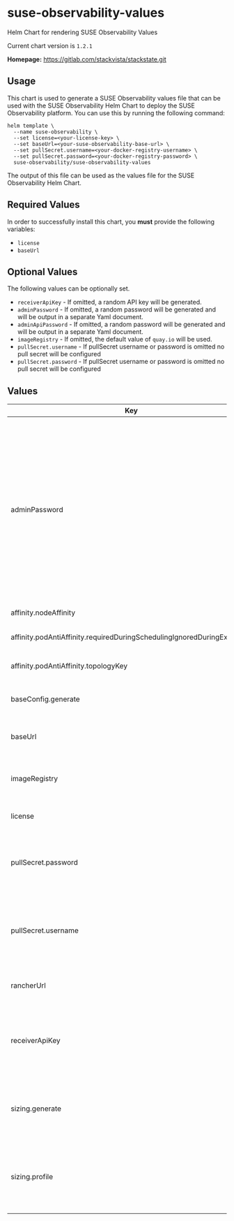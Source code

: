 # suse-observability-values

Helm Chart for rendering SUSE Observability Values

Current chart version is `1.2.1`

**Homepage:** <https://gitlab.com/stackvista/stackstate.git>

## Usage

This chart is used to generate a SUSE Observability values file that can be used with the SUSE Observability Helm Chart to deploy the SUSE Observability platform.
You can use this by running the following command:

```shell
helm template \
  --name suse-observability \
  --set license=<your-license-key> \
  --set baseUrl=<your-suse-observability-base-url> \
  --set pullSecret.username=<your-docker-registry-username> \
  --set pullSecret.password=<your-docker-registry-password> \
  suse-observability/suse-observability-values
```

The output of this file can be used as the values file for the SUSE Observability Helm Chart.

## Required Values

In order to successfully install this chart, you **must** provide the following variables:
* `license`
* `baseUrl`

## Optional Values

The following values can be optionally set.

* `receiverApiKey` - If omitted, a random API key will be generated.
* `adminPassword` - If omitted, a random password will be generated and will be output in a separate Yaml document.
* `adminApiPassword` - If omitted, a random password will be generated and will be output in a separate Yaml document.
* `imageRegistry` - If omitted, the default value of `quay.io` will be used.
* `pullSecret.username` - If pullSecret username or password is omitted no pull secret will be configured
* `pullSecret.password` - If pullSecret username or password is omitted no pull secret will be configured

## Values

| Key | Type | Default | Description |
|-----|------|---------|-------------|
| adminPassword | string | `""` | The password for the default 'admin' user used for authenticating with the SUSE Observability UI. If not provided a random password is generated.  If the password is not a bcrypt hash, but provided in plaintext, the value will be bcrypt hashed in the output. |
| affinity.nodeAffinity | string | `nil` | Node Affinity settings |
| affinity.podAntiAffinity.requiredDuringSchedulingIgnoredDuringExecution | bool | `true` | Enable required pod anti-affinity |
| affinity.podAntiAffinity.topologyKey | string | `"kubernetes.io/hostname"` | Topology key for pod anti-affinity |
| baseConfig.generate | bool | `true` | If we want to generate the base configuration |
| baseUrl | string | `""` | The base URL of the SUSE Observability instance. |
| imageRegistry | string | `"registry.rancher.com"` | The registry to pull the SUSE Observability images from. |
| license | string | `nil` | The SUSE Observability license key. |
| pullSecret.password | string | `nil` | The password used for pulling all SUSE Observability images from the registry. |
| pullSecret.username | string | `nil` | The username used for pulling all SUSE Observability images from the registry. |
| rancherUrl | string | `""` | The base URL of the Rancher instance |
| receiverApiKey | string | `""` | The SUSE Observability Receiver API Key, used for sending telemetry data to the server. |
| sizing.generate | bool | `true` | If we want to generate the sizing values that match the amount of nodes we are monitoring |
| sizing.profile | string | `""` | Profile. OneOf 10-nonha, 20-nonha, 50-nonha, 100-nonha, 150-ha, 250-ha, 500-ha |
